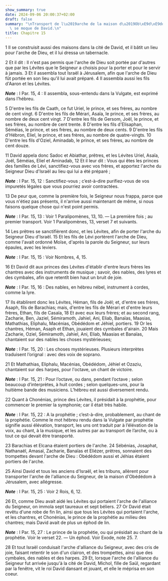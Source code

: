 ```yaml
---
show_summary: true
date: 2024-09-06 20:00:37+02:00
draft: false
summary: "\nTransport de l\u2019arche de la maison d\u2019Ob\xE9d\xE9dom.\nMichol\
  \ se moque de David.\n"
title: Chapitre 15
---
```





1 Il se construisit aussi des maisons dans la cité de David, et il bâtit un lieu pour l'arche de Dieu, et il lui dressa un tabernacle.


2 Et il dit : Il n'est pas permis que l'arche de Dieu soit portée par d'autres que par les Lévites que le Seigneur a choisis pour la porter et pour le servir à jamais. 3 Et il assembla tout Israël à Jérusalem, afin que l'arche de Dieu fût portée en son lieu qu'il lui avait préparé. 4 Il assembla aussi les fils d'Aaron et les Lévites.

***Note*** :  I Par. 15, 4 : Il assembla, sous-entendu dans la Vulgate, est exprimé dans l’hébreu.

5 D'entre les fils de Caath, ce fut Uriel, le prince, et ses frères, au nombre de cent vingt. 6 D'entre les fils de Mérari, Asaïa, le prince, et ses frères, au nombre de deux cent vingt. 7 D'entre les fils de Gersom, Joël, le prince, et ses frères, au nombre de cent trente. 8 D'entre les fils d'Elisaphan, Séméias, le prince, et ses frères, au nombre de deux cents. 9 D'entre les fils d'Hébron, Eliel, le prince, et ses frères, au nombre de quatre-vingts. 10 D'entre les fils d'Oziel, Aminadab, le prince, et ses frères, au nombre de cent douze.


11 David appela donc Sadoc et Abiathar, prêtres, et les Lévites Uriel, Asaïa, Joël, Séméias, Eliel et Aminadab, 12 Et il leur dit : Vous qui êtes les princes des familles de Lévi, sanctifiez-vous avec vos frères, et apportez l'arche du Seigneur Dieu d'Israël au lieu qui lui a été préparé ;

***Note*** :  I Par. 15, 12 : Sanctifiez-vous ; c’est-à-dire purifiez-vous de vos impuretés légales que vous pourriez avoir contractées.

13 De peur que, comme la première fois, le Seigneur nous frappa, parce que vous n'étiez pas présents, il n'arrive aussi maintenant de même, si nous faisons quelque chose qui n'est point permis.

***Note*** :  I Par. 15, 13 : Voir 1 Paralipomènes, 13, 10. ― La première fois ; au premier transport. Voir 1 Paralipomènes, 13, verset 7 et suivants.


14 Les prêtres se sanctifièrent donc, et les Lévites, afin de porter l'arche du Seigneur Dieu d'Israël. 15 Et les fils de Lévi portèrent l'arche de Dieu, comme l'avait ordonné Moïse, d'après la parole du Seigneur, sur leurs épaules, avec les leviers.

***Note*** :  I Par. 15, 15 : Voir Nombres, 4, 15.


16 Et David dit aux princes des Lévites d'établir d'entre leurs frères les chantres avec des instruments de musique ; savoir, des nables, des lyres et des cymbales, afin que retentît bien haut un bruit de joie.

***Note*** :  I Par. 15, 16 : Des nables, en hébreu nébel, instrument à cordes, comme la lyre.

17 Ils établirent donc les Lévites, Héman, fils de Joël; et, d'entre ses frères, Asaph, fils de Barachias; mais, d'entre les fils de Mérari et d'entre leurs frères, Ethan, fils de Casaïa, 18 Et avec eux leurs frères; et au second rang, Zacharie, Ben, Jaziel, Sémiramoth, Jahiel, Ani, Eliab, Banaïas, Maasias, Mathathias, Eliphalu, Macénias, Obédédom et Jéhiel, portiers. 19 Or les chantres, Héman, Asaph et Ethan, jouaient des cymbales d'airain. 20 Mais Zacharie, Oziel, Sémiramoth, Jahiel, Ani, Eliab, Maasias et Banaïas, chantaient sur des nables les choses mystérieuses;

***Note*** :  I Par. 15, 20 : Les choses mystérieuses. Plusieurs interprètes traduisent l’orignal : avec des voix de soprano.

21 Et Mathathias, Eliphalu, Macénias, Obédédom, Jéhiel et Ozaziu, chantaient sur des harpes, pour l'octave, un chant de victoire.

***Note*** :  I Par. 15, 21 : Pour l’octave, ou dans, pendant l’octave ; selon beaucoup d’interprètes, à huit cordes ; selon quelques-uns, pour la huitième bande des musiciens. L’hébreu est aussi diversement rendu.

22 Quant à Chonénias, prince des Lévites, il présidait à la prophétie, pour commencer le premier la symphonie; car il était très habile.

***Note*** :  I Par. 15, 22 : A la prophétie ; c’est-à-dire, probablement, au chant de la prophétie. Comme le mot hébreu rendu dans la Vulgate par prophétie signifie aussi élévation, transport, les uns ont traduit par à l’élévation de la voix, au chant, à la musique, et les autres par au transport de l’arche, ou à tout ce qui devait être transporté.

23 Barachias et Elcana étaient portiers de l'arche. 24 Sébénias, Josaphat, Nathanaël, Amasaï, Zacharie, Banaïas et Eliézer, prêtres, sonnaient des trompettes devant l'arche de Dieu : Obédédom aussi et Jéhias étaient portiers de l'arche.


25 Ainsi David et tous les anciens d'Israël, et les tribuns, allèrent pour transporter l'arche de l'alliance du Seigneur, de la maison d'Obédédom à Jérusalem, avec allégresse.

***Note*** :  I Par. 15, 25 : Voir 2 Rois, 6, 12.

26 Et, comme Dieu avait aidé les Lévites qui portaient l'arche de l'alliance du Seigneur, on immola sept taureaux et sept béliers. 27 Or David était revêtu d'une robe de fin lin, ainsi que tous les Lévites qui portaient l'arche, et les chantres, et Chonénias, le prince de la prophétie au milieu des chantres; mais David avait de plus un éphod de lin.

***Note*** :  I Par. 15, 27 : Le prince de la prophétie, ou qui présidait au chant de la prophétie. Voir le verset 22. ― Un éphod. Voir Exode, note 25. 7.

28 Et tout Israël conduisait l'arche d'alliance du Seigneur, avec des cris de joie, faisant retentir le son d'un clairon, et des trompettes, ainsi que des cymbales, des nables et des harpes. 29 Et, lorsque l'arche de l'alliance du Seigneur fut arrivée jusqu'à la cité de David, Michol, fille de Saül, regardant par la fenêtre, vit le roi David dansant et jouant, et elle le méprisa en son coeur.

